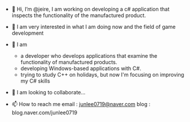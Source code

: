 - 👋 Hi, I’m @jeire,
I am working on developing a c# application that inspects the functionality of the manufactured product.

- 👀 I am very interested in what I am doing now and the field of game development

- 🌱 I am
     - a developer who develops applications that examine the functionality of manufactured products.
     - developing Windows-based applications with C#.
     - trying to study C++ on holidays, but now I'm focusing on improving my C# skills

- 💞️ I am looking to collaborate...

- 📫 How to reach me
email : junlee0719@naver.com
blog : blog.naver.com/junlee0719

<!---
jeire/jeire is a ✨ special ✨ repository because its `README.md` (this file) appears on your GitHub profile.
You can click the Preview link to take a look at your changes.
--->
